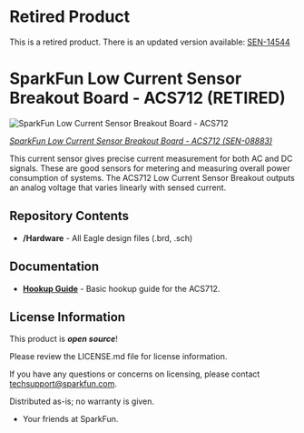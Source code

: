 **Retired Product**
======================================================
This is a retired product. There is an updated version available: [SEN-14544](https://github.com/sparkfun/Current_Sensor_Breakout-ACS723-Low_Current)

SparkFun Low Current Sensor Breakout Board - ACS712 (RETIRED)
======================================================

![SparkFun Low Current Sensor Breakout Board - ACS712](https://cdn.sparkfun.com//assets/parts/2/1/5/6/08883-1.jpg)

[*SparkFun Low Current Sensor Breakout Board - ACS712 (SEN-08883)*](https://www.sparkfun.com/products/8883) 

This current sensor gives precise current measurement for both AC and DC signals. 
These are good sensors for metering and measuring overall power consumption of systems.
The ACS712 Low Current Sensor Breakout outputs an analog voltage that varies linearly with sensed current.

Repository Contents
-------------------
* **/Hardware** - All Eagle design files (.brd, .sch)

Documentation
--------------
* **[Hookup Guide](https://learn.sparkfun.com/tutorials/acs712-low-current-sensor-hookup-guide)** - Basic hookup guide for the ACS712.

License Information
-------------------

This product is _**open source**_! 

Please review the LICENSE.md file for license information. 

If you have any questions or concerns on licensing, please contact techsupport@sparkfun.com.

Distributed as-is; no warranty is given.

- Your friends at SparkFun.

_<COLLABORATION CREDIT>_
